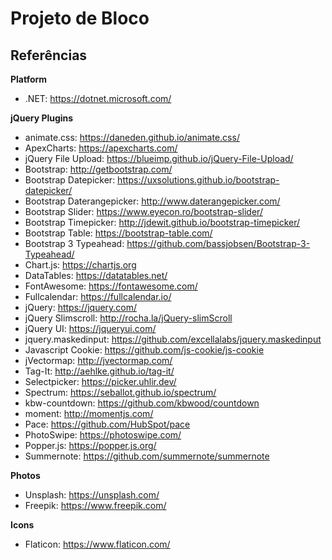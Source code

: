 # Projeto de Bloco

## Referências

**Platform**
- .NET: https://dotnet.microsoft.com/

**jQuery Plugins**
- animate.css: https://daneden.github.io/animate.css/
- ApexCharts: https://apexcharts.com/
- jQuery File Upload: https://blueimp.github.io/jQuery-File-Upload/
- Bootstrap: http://getbootstrap.com/
- Bootstrap Datepicker: https://uxsolutions.github.io/bootstrap-datepicker/
- Bootstrap Daterangepicker: http://www.daterangepicker.com/
- Bootstrap Slider: https://www.eyecon.ro/bootstrap-slider/
- Bootstrap Timepicker: http://jdewit.github.io/bootstrap-timepicker/
- Bootstrap Table: https://bootstrap-table.com/
- Bootstrap 3 Typeahead: https://github.com/bassjobsen/Bootstrap-3-Typeahead/
- Chart.js: https://chartjs.org
- DataTables: https://datatables.net/
- FontAwesome: https://fontawesome.com/
- Fullcalendar: https://fullcalendar.io/
- jQuery: https://jquery.com/
- jQuery Slimscroll: http://rocha.la/jQuery-slimScroll
- jQuery UI: https://jqueryui.com/
- jquery.maskedinput: https://github.com/excellalabs/jquery.maskedinput
- Javascript Cookie: https://github.com/js-cookie/js-cookie
- jVectormap: http://jvectormap.com/
- Tag-It: http://aehlke.github.io/tag-it/
- Selectpicker: https://picker.uhlir.dev/
- Spectrum: https://seballot.github.io/spectrum/
- kbw-countdown: https://github.com/kbwood/countdown
- moment: http://momentjs.com/
- Pace: https://github.com/HubSpot/pace
- PhotoSwipe: https://photoswipe.com/
- Popper.js: https://popper.js.org/
- Summernote: https://github.com/summernote/summernote

**Photos**
- Unsplash: https://unsplash.com/
- Freepik: https://www.freepik.com/

**Icons**
- Flaticon: https://www.flaticon.com/


